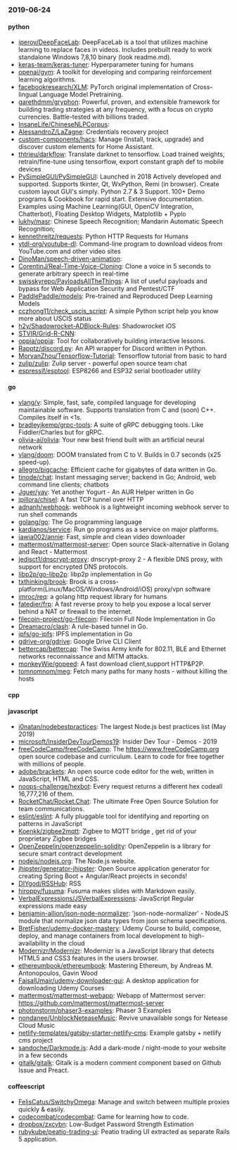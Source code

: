 ### 2019-06-24

#### python
* [iperov/DeepFaceLab](https://github.com/iperov/DeepFaceLab): DeepFaceLab is a tool that utilizes machine learning to replace faces in videos. Includes prebuilt ready to work standalone Windows 7,8,10 binary (look readme.md).
* [keras-team/keras-tuner](https://github.com/keras-team/keras-tuner): Hyperparameter tuning for humans
* [openai/gym](https://github.com/openai/gym): A toolkit for developing and comparing reinforcement learning algorithms.
* [facebookresearch/XLM](https://github.com/facebookresearch/XLM): PyTorch original implementation of Cross-lingual Language Model Pretraining.
* [garethdmm/gryphon](https://github.com/garethdmm/gryphon): Powerful, proven, and extensible framework for building trading strategies at any frequency, with a focus on crypto currencies. Battle-tested with billions traded.
* [InsaneLife/ChineseNLPCorpus](https://github.com/InsaneLife/ChineseNLPCorpus): 
* [AlessandroZ/LaZagne](https://github.com/AlessandroZ/LaZagne): Credentials recovery project
* [custom-components/hacs](https://github.com/custom-components/hacs): Manage (Install, track, upgrade) and discover custom elements for Home Assistant.
* [thtrieu/darkflow](https://github.com/thtrieu/darkflow): Translate darknet to tensorflow. Load trained weights, retrain/fine-tune using tensorflow, export constant graph def to mobile devices
* [PySimpleGUI/PySimpleGUI](https://github.com/PySimpleGUI/PySimpleGUI): Launched in 2018 Actively developed and supported. Supports tkinter, Qt, WxPython, Remi (in browser). Create custom layout GUI's simply. Python 2.7 & 3 Support. 100+ Demo programs & Cookbook for rapid start. Extensive documentation. Examples using Machine Learning(GUI, OpenCV Integration, Chatterbot), Floating Desktop Widgets, Matplotlib + Pyplo
* [lukhy/masr](https://github.com/lukhy/masr):  Chinese Speech Recognition; Mandarin Automatic Speech Recognition;
* [kennethreitz/requests](https://github.com/kennethreitz/requests): Python HTTP Requests for Humans 
* [ytdl-org/youtube-dl](https://github.com/ytdl-org/youtube-dl): Command-line program to download videos from YouTube.com and other video sites
* [DinoMan/speech-driven-animation](https://github.com/DinoMan/speech-driven-animation): 
* [CorentinJ/Real-Time-Voice-Cloning](https://github.com/CorentinJ/Real-Time-Voice-Cloning): Clone a voice in 5 seconds to generate arbitrary speech in real-time
* [swisskyrepo/PayloadsAllTheThings](https://github.com/swisskyrepo/PayloadsAllTheThings): A list of useful payloads and bypass for Web Application Security and Pentest/CTF
* [PaddlePaddle/models](https://github.com/PaddlePaddle/models): Pre-trained and Reproduced Deep Learning Models 
* [cczhong11/check_uscis_script](https://github.com/cczhong11/check_uscis_script): A simple Python script help you know more about USCIS status
* [h2y/Shadowrocket-ADBlock-Rules](https://github.com/h2y/Shadowrocket-ADBlock-Rules):  Shadowrocket  iOS 
* [STVIR/Grid-R-CNN](https://github.com/STVIR/Grid-R-CNN): 
* [oppia/oppia](https://github.com/oppia/oppia): Tool for collaboratively building interactive lessons.
* [Rapptz/discord.py](https://github.com/Rapptz/discord.py): An API wrapper for Discord written in Python.
* [MorvanZhou/Tensorflow-Tutorial](https://github.com/MorvanZhou/Tensorflow-Tutorial): Tensorflow tutorial from basic to hard
* [zulip/zulip](https://github.com/zulip/zulip): Zulip server - powerful open source team chat
* [espressif/esptool](https://github.com/espressif/esptool): ESP8266 and ESP32 serial bootloader utility

#### go
* [vlang/v](https://github.com/vlang/v): Simple, fast, safe, compiled language for developing maintainable software. Supports translation from C and (soon) C++. Compiles itself in <1s.
* [bradleyjkemp/grpc-tools](https://github.com/bradleyjkemp/grpc-tools): A suite of gRPC debugging tools. Like Fiddler/Charles but for gRPC.
* [olivia-ai/olivia](https://github.com/olivia-ai/olivia): Your new best friend built with an artificial neural network
* [vlang/doom](https://github.com/vlang/doom): DOOM translated from C to V. Builds in 0.7 seconds (x25 speed-up).
* [allegro/bigcache](https://github.com/allegro/bigcache): Efficient cache for gigabytes of data written in Go.
* [tinode/chat](https://github.com/tinode/chat): Instant messaging server; backend in Go; Android, web command line clients; chatbots
* [Jguer/yay](https://github.com/Jguer/yay): Yet another Yogurt - An AUR Helper written in Go
* [jpillora/chisel](https://github.com/jpillora/chisel): A fast TCP tunnel over HTTP
* [adnanh/webhook](https://github.com/adnanh/webhook): webhook is a lightweight incoming webhook server to run shell commands
* [golang/go](https://github.com/golang/go): The Go programming language
* [kardianos/service](https://github.com/kardianos/service): Run go programs as a service on major platforms.
* [iawia002/annie](https://github.com/iawia002/annie):  Fast, simple and clean video downloader
* [mattermost/mattermost-server](https://github.com/mattermost/mattermost-server): Open source Slack-alternative in Golang and React - Mattermost
* [jedisct1/dnscrypt-proxy](https://github.com/jedisct1/dnscrypt-proxy): dnscrypt-proxy 2 - A flexible DNS proxy, with support for encrypted DNS protocols.
* [libp2p/go-libp2p](https://github.com/libp2p/go-libp2p): libp2p implementation in Go
* [txthinking/brook](https://github.com/txthinking/brook): Brook is a cross-platform(Linux/MacOS/Windows/Android/iOS) proxy/vpn software
* [imroc/req](https://github.com/imroc/req): a golang http request library for humans
* [fatedier/frp](https://github.com/fatedier/frp): A fast reverse proxy to help you expose a local server behind a NAT or firewall to the internet.
* [filecoin-project/go-filecoin](https://github.com/filecoin-project/go-filecoin): Filecoin Full Node Implementation in Go
* [Dreamacro/clash](https://github.com/Dreamacro/clash): A rule-based tunnel in Go.
* [ipfs/go-ipfs](https://github.com/ipfs/go-ipfs): IPFS implementation in Go
* [gdrive-org/gdrive](https://github.com/gdrive-org/gdrive): Google Drive CLI Client
* [bettercap/bettercap](https://github.com/bettercap/bettercap): The Swiss Army knife for 802.11, BLE and Ethernet networks reconnaissance and MITM attacks.
* [monkeyWie/gopeed](https://github.com/monkeyWie/gopeed): A fast download client,support HTTP&P2P.
* [tomnomnom/meg](https://github.com/tomnomnom/meg): Fetch many paths for many hosts - without killing the hosts

#### cpp

#### javascript
* [i0natan/nodebestpractices](https://github.com/i0natan/nodebestpractices):  The largest Node.js best practices list (May 2019)
* [microsoft/InsiderDevTourDemos19](https://github.com/microsoft/InsiderDevTourDemos19): Insider Dev Tour - Demos - 2019
* [freeCodeCamp/freeCodeCamp](https://github.com/freeCodeCamp/freeCodeCamp): The https://www.freeCodeCamp.org open source codebase and curriculum. Learn to code for free together with millions of people.
* [adobe/brackets](https://github.com/adobe/brackets): An open source code editor for the web, written in JavaScript, HTML and CSS.
* [noops-challenge/hexbot](https://github.com/noops-challenge/hexbot): Every request returns a different hex codeall 16,777,216 of them.
* [RocketChat/Rocket.Chat](https://github.com/RocketChat/Rocket.Chat): The ultimate Free Open Source Solution for team communications.
* [eslint/eslint](https://github.com/eslint/eslint): A fully pluggable tool for identifying and reporting on patterns in JavaScript
* [Koenkk/zigbee2mqtt](https://github.com/Koenkk/zigbee2mqtt): Zigbee  to MQTT bridge , get rid of your proprietary Zigbee bridges 
* [OpenZeppelin/openzeppelin-solidity](https://github.com/OpenZeppelin/openzeppelin-solidity): OpenZeppelin is a library for secure smart contract development
* [nodejs/nodejs.org](https://github.com/nodejs/nodejs.org): The Node.js website.
* [jhipster/generator-jhipster](https://github.com/jhipster/generator-jhipster): Open Source application generator for creating Spring Boot + Angular/React projects in seconds!
* [DIYgod/RSSHub](https://github.com/DIYgod/RSSHub):   RSS
* [hiroppy/fusuma](https://github.com/hiroppy/fusuma): Fusuma makes slides with Markdown easily.
* [VerbalExpressions/JSVerbalExpressions](https://github.com/VerbalExpressions/JSVerbalExpressions): JavaScript Regular expressions made easy
* [benjamin-allion/json-node-normalizer](https://github.com/benjamin-allion/json-node-normalizer): 'json-node-normalizer' - NodeJS module that normalize json data types from json schema specifications.
* [BretFisher/udemy-docker-mastery](https://github.com/BretFisher/udemy-docker-mastery): Udemy Course to build, compose, deploy, and manage containers from local development to high-availability in the cloud
* [Modernizr/Modernizr](https://github.com/Modernizr/Modernizr): Modernizr is a JavaScript library that detects HTML5 and CSS3 features in the users browser.
* [ethereumbook/ethereumbook](https://github.com/ethereumbook/ethereumbook): Mastering Ethereum, by Andreas M. Antonopoulos, Gavin Wood
* [FaisalUmair/udemy-downloader-gui](https://github.com/FaisalUmair/udemy-downloader-gui): A desktop application for downloading Udemy Courses
* [mattermost/mattermost-webapp](https://github.com/mattermost/mattermost-webapp): Webapp of Mattermost server: https://github.com/mattermost/mattermost-server
* [photonstorm/phaser3-examples](https://github.com/photonstorm/phaser3-examples): Phaser 3 Examples
* [nondanee/UnblockNeteaseMusic](https://github.com/nondanee/UnblockNeteaseMusic): Revive unavailable songs for Netease Cloud Music
* [netlify-templates/gatsby-starter-netlify-cms](https://github.com/netlify-templates/gatsby-starter-netlify-cms): Example gatsby + netlify cms project
* [sandoche/Darkmode.js](https://github.com/sandoche/Darkmode.js):  Add a dark-mode / night-mode to your website in a few seconds
* [gitalk/gitalk](https://github.com/gitalk/gitalk): Gitalk is a modern comment component based on Github Issue and Preact.

#### coffeescript
* [FelisCatus/SwitchyOmega](https://github.com/FelisCatus/SwitchyOmega): Manage and switch between multiple proxies quickly & easily.
* [codecombat/codecombat](https://github.com/codecombat/codecombat): Game for learning how to code.
* [dropbox/zxcvbn](https://github.com/dropbox/zxcvbn): Low-Budget Password Strength Estimation
* [rubykube/peatio-trading-ui](https://github.com/rubykube/peatio-trading-ui): Peatio trading UI extracted as separate Rails 5 application.
